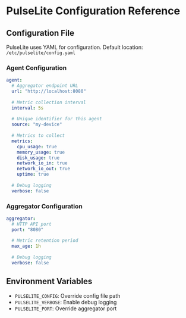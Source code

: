 # PulseLite Configuration Reference

## Configuration File

PulseLite uses YAML for configuration. Default location: `/etc/pulselite/config.yaml`

### Agent Configuration

```yaml
agent:
  # Aggregator endpoint URL
  url: "http://localhost:8080"
  
  # Metric collection interval
  interval: 5s
  
  # Unique identifier for this agent
  source: "my-device"
  
  # Metrics to collect
  metrics:
    cpu_usage: true
    memory_usage: true
    disk_usage: true
    network_io_in: true
    network_io_out: true
    uptime: true
    
  # Debug logging
  verbose: false
```

### Aggregator Configuration

```yaml
aggregator:
  # HTTP API port
  port: "8080"
  
  # Metric retention period
  max_age: 1h
  
  # Debug logging
  verbose: false
```

## Environment Variables

- `PULSELITE_CONFIG`: Override config file path
- `PULSELITE_VERBOSE`: Enable debug logging
- `PULSELITE_PORT`: Override aggregator port